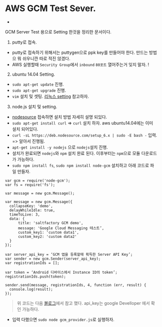 # AWS GCM Test Sever.
-
GCM Server Test 용으로 Setting 한것을 정리한 문서이다.

1. putty로 접속.
  - putty로 접속하기 위해서는 puttygen으로 ppk key를 만들어야 한다. 만드는 방법으 뭐 쉬우니깐 따로 적진 않겠다.
  - AWS 실행할때 `Security Group`에서 `inbound` `80포트` 열어주는거 잊지 말자. ! 
2. ubuntu 14.04 Setting.
  - `sudo apt-get update` 진행.
  - `sudo apt-get upgrade` 진행.
  - `vim` 설치 및 셋팅. [리눅스 setting](https://github.com/jonathan-lim/TIL/blob/master/Linux/1.%20Linux%20Setting.md) 참고하자. 
  
3. node.js 설치 및 setting.
  - [nodesource](https://github.com/nodesource/distributions) 접속하면 설치 방법 자세히 설명 되있다.
  - `sudo apt-get install curl` => `curl` 설치 하자. aws ubuntu14.04에는 이미 설치 되어있다.
  - `curl -sL https://deb.nodesource.com/setup_6.x | sudo -E bash -` 입력. => 알아서 진행됨.
  - `apt-get install -y nodejs` 으로 `nodejs`설치 진행.
  - 설치가 완료되면 `nodejs`와 `npm` 설치 완료 된다. 이후부터는 `npm`으로 모듈 다운로드가 가능하다.
  - `sudo npm install fs`, `sudo npm install node-gcm` 설치하고 아래 코드로 파일 만들자.
  ```
  var gcm = require('node-gcm');
  var fs = require('fs');

  var message = new gcm.Message();

  var message = new gcm.Message({
    collapseKey: 'demo',
    delayWhileIdle: true,
    timeToLive: 3,
    data: {
        title: 'saltfactory GCM demo',
        message: 'Google Cloud Messaging 테스트’,
        custom_key1: 'custom data1',
        custom_key2: 'custom data2'
    } 
  });

  var server_api_key = ‘GCM 앱을 등록할때 획득한 Server API Key’;
  var sender = new gcm.Sender(server_api_key);
  var registrationIds = [];

  var token = ‘Android 디바이스에서 Instance ID의 token’;
  registrationIds.push(token);

  sender.send(message, registrationIds, 4, function (err, result) {
    console.log(result);
  });
  ```
  > 위 코드는 다음 [블로그](http://blog.saltfactory.net/android/implement-push-service-via-gcm.html)에서 참고 했다. api_key는 google Develloper 에서 확인 가능하다. 
  
  - 입력 다했으면 `sudo node gcm_provider.js`로 실행하자. 
